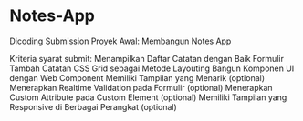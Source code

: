 # Notes-App
Dicoding Submission Proyek Awal: Membangun Notes App

Kriteria syarat submit:
Menampilkan Daftar Catatan dengan Baik
Formulir Tambah Catatan
CSS Grid sebagai Metode Layouting
Bangun Komponen UI dengan Web Component
Memiliki Tampilan yang Menarik (optional)
Menerapkan Realtime Validation pada Formulir (optional)
Menerapkan Custom Attribute pada Custom Element (optional)
Memiliki Tampilan yang Responsive di Berbagai Perangkat (optional)
